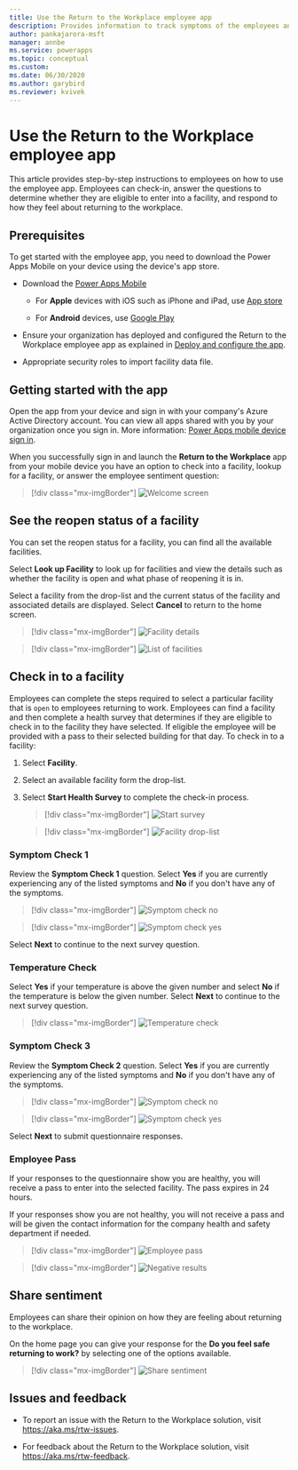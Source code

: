 ```yaml
---
title: Use the Return to the Workplace employee app
description: Provides information to track symptoms of the employees and determine if they are eligible to enter into a facility.
author: pankajarora-msft
manager: annbe
ms.service: powerapps
ms.topic: conceptual
ms.custom: 
ms.date: 06/30/2020
ms.author: garybird
ms.reviewer: kvivek
---
```


# Use the Return to the Workplace employee app

This article provides step-by-step instructions to employees on how to use the employee app. Employees can check-in, answer the questions to determine whether they are eligible to enter into a facility, and respond to how they feel about returning to the workplace.

## Prerequisites

To get started with the employee app, you need to download the Power Apps Mobile on your device using the device's app store.

- Download the [Power Apps Mobile](https://powerapps.microsoft.com/downloads)

  - For **Apple** devices with iOS such as iPhone and iPad, use [App store](https://aka.ms/powerappsios)

  - For **Android** devices, use [Google Play](https://aka.ms/powerappsandroid)

- Ensure your organization has deployed and configured the Return to the Workplace employee app as explained in [Deploy and configure the app](https://docs.microsoft.com/powerapps/sample-apps/emergency-response/deploy-configure).

- Appropriate security roles to import facility data file.

## Getting started with the app

Open the app from your device and sign in with your company's Azure Active Directory account. You can view all apps shared with you by your organization once
you sign in. More information: [Power Apps mobile device sign in](https://docs.microsoft.com/powerapps/user/run-app-client#open-power-apps-and-sign-in).

When you successfully sign in and launch the **Return to the Workplace** app from your mobile device you have an option to check into a facility, lookup for a facility, or answer the employee sentiment question:

> [!div class="mx-imgBorder"]
> ![Welcome screen](media/employee-welcome.png "Welcome screen")

## See the reopen status of a facility

You can set the reopen status for a facility, you can find all the available facilities.

Select **Look up Facility** to look up for facilities and view the details such as whether the facility is open and what phase of reopening it is in.

Select a facility from the drop-list and the current status of the facility and associated details are displayed. Select **Cancel** to return to the home screen.

> [!div class="mx-imgBorder"]
> ![Facility details](media/employee-facility-details.png "Facility details")

> [!div class="mx-imgBorder"]
> ![List of facilities](media/employee-facility-list.png "List of facilities")

## Check in to a facility

Employees can complete the steps required to select a particular facility that is `open` to employees returning to work. Employees can find a facility and then complete a health survey that determines if they are eligible to check in to the facility they have selected. If eligible the employee will be provided with a pass to their selected building for that day. To check in to a facility:

1. Select **Facility**.

2. Select an available facility form the drop-list.

3. Select **Start Health Survey** to complete the check-in process.

   > [!div class="mx-imgBorder"]
   > ![Start survey](media/employee-start-survey.png "Start survey")

   > [!div class="mx-imgBorder"]
   > ![Facility drop-list](media/employee-facility-droplist.png "Facility drop-list")

### Symptom Check 1

Review the **Symptom Check 1** question. Select **Yes**  if you are currently experiencing any of the listed symptoms and **No** if you don't have any of the symptoms.

> [!div class="mx-imgBorder"]
> ![Symptom check no](media/employee-symptom-check-1-no.png "Symptom check no")

> [!div class="mx-imgBorder"]
> ![Symptom check yes](media/employee-symptom-check-1-yes.png "Symptom check yes")

Select **Next** to continue to the next survey question.

### Temperature Check

Select **Yes** if your temperature is above the given number and select **No** if the temperature is below the given number. Select **Next** to continue to the next survey question.

> [!div class="mx-imgBorder"]
> ![Temperature check](media/employee-temperature-check.png "Temperature check")

### Symptom Check 3

Review the **Symptom Check 2** question. Select **Yes** if you are currently experiencing any of the listed symptoms and **No** if you don't have any of the symptoms.

> [!div class="mx-imgBorder"]
> ![Symptom check no](media/employee-symptom-check-2-no.png "Symptom check no")

> [!div class="mx-imgBorder"]
> ![Symptom check yes](media/employee-symptom-check-2-yes.png "Symptom check yes")

Select **Next** to submit questionnaire responses.

### Employee Pass

If your responses to the questionnaire show you are healthy, you will receive a pass to enter into the selected facility. The pass expires in 24 hours. 

If your responses show you are not healthy, you will not receive a pass and will be given the contact information for the company health and safety department if needed.

> [!div class="mx-imgBorder"]
> ![Employee pass](media/employee-pass.png)

> [!div class="mx-imgBorder"]
> ![Negative results](media/employee-pass-negative.png "Negative results")

## Share sentiment

Employees can share their opinion on how they are feeling about returning to the workplace.

On the home page you can give your response for the **Do you feel safe returning to work?** by selecting one of the options available.  

> [!div class="mx-imgBorder"]
> ![Share sentiment](media/employee-share-sentiment.png "Share sentiment")

## Issues and feedback

- To report an issue with the Return to the Workplace solution, visit <https://aka.ms/rtw-issues>.

- For feedback about the Return to the Workplace solution, visit <https://aka.ms/rtw-feedback>.